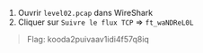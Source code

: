 1. Ouvrir `level02.pcap` dans WireShark
2. Cliquer sur `Suivre le flux TCP` => `ft_waNDReL0L`

> Flag: kooda2puivaav1idi4f57q8iq
